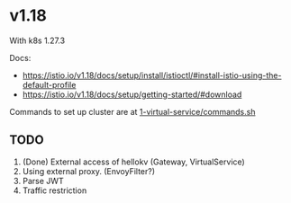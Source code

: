 # v1.18

With k8s 1.27.3

Docs:

- https://istio.io/v1.18/docs/setup/install/istioctl/#install-istio-using-the-default-profile
- https://istio.io/v1.18/docs/setup/getting-started/#download

Commands to set up cluster are at [1-virtual-service/commands.sh](1-virtual-service/commands.sh)

## TODO

1. (Done) External access of hellokv (Gateway, VirtualService)
2. Using external proxy. (EnvoyFilter?)
3. Parse JWT
4. Traffic restriction
